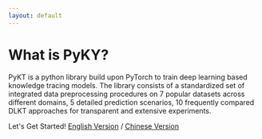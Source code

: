 ```yaml
---
layout: default
---
```


# What is PyKY?

PyKT is a python library build upon PyTorch to train deep learning based knowledge tracing models. The library consists of a standardized set of integrated data preprocessing procedures on 7 popular datasets across different domains, 5 detailed prediction scenarios, 10 frequently compared DLKT approaches for transparent and extensive experiments.

<!-- # User’s Guide -->
Let's Get Started! [English Version](./api.html) / [Chinese Version](./api_cn.md)
